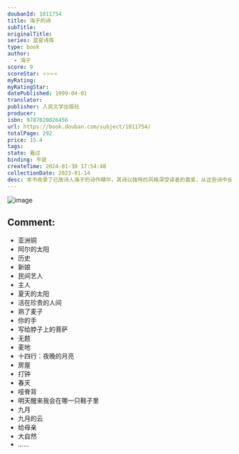 ```yaml
---
doubanId: 1011754
title: 海子的诗
subTitle: 
originalTitle: 
series: 蓝星诗库
type: book
author: 
  - 海子
score: 9
scoreStar: ⭐⭐⭐⭐
myRating: 
myRatingStar: 
datePublished: 1999-04-01
translator: 
publisher: 人民文学出版社
producer: 
isbn: 9787020026456
url: https://book.douban.com/subject/1011754/
totalPage: 292
price: 15.4
tags: 
state: 看过
binding: 平装
createTime: 2024-01-30 17:54:48
collectionDate: 2023-01-14
desc: 本书收录了已故诗人海子的诗作精华，其诗以独特的风格深受读者的喜爱，从这些诗中反映出诗人那对于一切美好事物的眷恋之情，对于生命的世俗和崇高的激动和关怀。海子，原名查海生，1964年3月生于安徽怀宁县高河查湾。1979年考入北京大学法律系，1983年毕业后任教于中国政法大学。1989年3月26日卒于河北山海关。已出版作品有长诗《土地》（1990年，春风文艺出版社）和短诗选集《海子、骆一禾作品集》（1991年，南京大学出版社）。
---
```


![image](assets/s1067491.jpg)

Comment: 
---



  - 亚洲铜
  - 阿尔的太阳
  - 历史
  - 新娘
  - 民间艺人
  - 主人
  - 夏天的太阳
  - 活在珍贵的人间
  - 熟了麦子
  - 你的手
  - 写给脖子上的菩萨
  - 无题
  - 麦地
  - 十四行：夜晚的月亮
  - 房屋
  - 打钟
  - 春天
  - 哑脊背
  - 明天醒来我会在哪一只鞋子里
  - 九月
  - 九月的云
  - 给母亲
  - 大自然
  - ……
